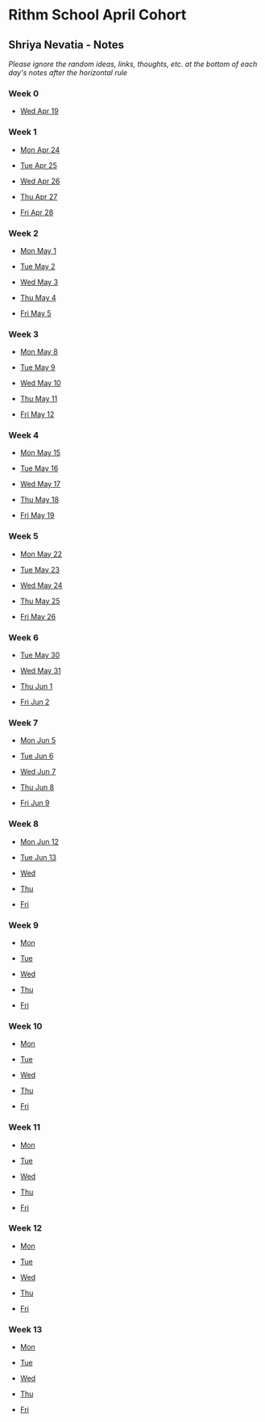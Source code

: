 # Rithm School April Cohort 

## Shriya Nevatia - Notes

_Please ignore the random ideas, links, thoughts, etc. at the bottom of each day's notes after the horizontal rule_

### Week 0 

* [Wed Apr 19](https://github.com/shriya/rithm/blob/master/0-week/2-weds.md)

### Week 1

* [Mon Apr 24](https://github.com/shriya/rithm/blob/master/1-week/1-mon.md)

* [Tue Apr 25](https://github.com/shriya/rithm/blob/master/1-week/2-tues.md)

* [Wed Apr 26](https://github.com/shriya/rithm/blob/master/1-week/3-weds.md)

* [Thu Apr 27](https://github.com/shriya/rithm/blob/master/1-week/4-thurs.md)

* [Fri Apr 28](https://github.com/shriya/rithm/blob/master/1-week/5-fri.md)

### Week 2

* [Mon May 1](https://github.com/shriya/rithm/blob/master/2-week/1-mon.md)

* [Tue May 2](https://github.com/shriya/rithm/blob/master/2-week/2-tues.md)

* [Wed May 3](https://github.com/shriya/rithm/blob/master/2-week/3-weds.md)

* [Thu May 4](https://github.com/shriya/rithm/blob/master/2-week/4-thurs.md)

* [Fri May 5](https://github.com/shriya/rithm/blob/master/2-week/5-fri.md)

### Week 3

* [Mon May 8](https://github.com/shriya/rithm/blob/master/3-week/1-mon.md)

* [Tue May 9](https://github.com/shriya/rithm/blob/master/3-week/2-tues.md)

* [Wed May 10](https://github.com/shriya/rithm/blob/master/3-week/3-weds.md)

* [Thu May 11](https://github.com/shriya/rithm/blob/master/3-week/4-thurs.md)

* [Fri May 12](https://github.com/shriya/rithm/blob/master/3-week/5-fri.md)

### Week 4

* [Mon May 15](https://github.com/shriya/rithm/blob/master/4-week/1-mon.md)

* [Tue May 16](https://github.com/shriya/rithm/blob/master/4-week/2-tues.md)

* [Wed May 17](https://github.com/shriya/rithm/blob/master/4-week/3-weds.md)

* [Thu May 18](https://github.com/shriya/rithm/blob/master/4-week/4-thurs.md)

* [Fri May 19](https://github.com/shriya/rithm/blob/master/4-week/5-fri.md)

### Week 5

* [Mon May 22](https://github.com/shriya/rithm/blob/master/5-week/1-mon.md)

* [Tue May 23](https://github.com/shriya/rithm/blob/master/5-week/2-tues.md)

* [Wed May 24](https://github.com/shriya/rithm/blob/master/5-week/3-weds.md)

* [Thu May 25](https://github.com/shriya/rithm/blob/master/5-week/4-thurs.md)

* [Fri May 26](https://github.com/shriya/rithm/blob/master/5-week/5-fri.md)

### Week 6

* [Tue May 30](https://github.com/shriya/rithm/blob/master/6-week/2-tues.md)

* [Wed May 31](https://github.com/shriya/rithm/blob/master/6-week/3-weds.md)

* [Thu Jun 1](https://github.com/shriya/rithm/blob/master/6-week/4-thurs.md)

* [Fri Jun 2](https://github.com/shriya/rithm/blob/master/6-week/5-fri.md)

### Week 7

* [Mon Jun 5](https://github.com/shriya/rithm/blob/master/7-week/1-mon.md)

* [Tue Jun 6](https://github.com/shriya/rithm/blob/master/7-week/2-tues.md)

* [Wed Jun 7](https://github.com/shriya/rithm/blob/master/7-week/3-weds.md)

* [Thu Jun 8](https://github.com/shriya/rithm/blob/master/7-week/4-thurs.md)

* [Fri Jun 9](https://github.com/shriya/rithm/blob/master/7-week/5-fri.md)

### Week 8

* [Mon Jun 12](https://github.com/shriya/rithm/blob/master/8-week/1-mon.md)

* [Tue Jun 13](https://github.com/shriya/rithm/blob/master/8-week/2-tues.md)

* [Wed ]()

* [Thu ]()

* [Fri ]()

### Week 9

* [Mon ]()

* [Tue ]()

* [Wed ]()

* [Thu ]()

* [Fri ]()

### Week 10

* [Mon ]()

* [Tue ]()

* [Wed ]()

* [Thu ]()

* [Fri ]()

### Week 11

* [Mon ]()

* [Tue ]()

* [Wed ]()

* [Thu ]()

* [Fri ]()

### Week 12

* [Mon ]()

* [Tue ]()

* [Wed ]()

* [Thu ]()

* [Fri ]()

### Week 13

* [Mon ]()

* [Tue ]()

* [Wed ]()

* [Thu ]()

* [Fri ]()

